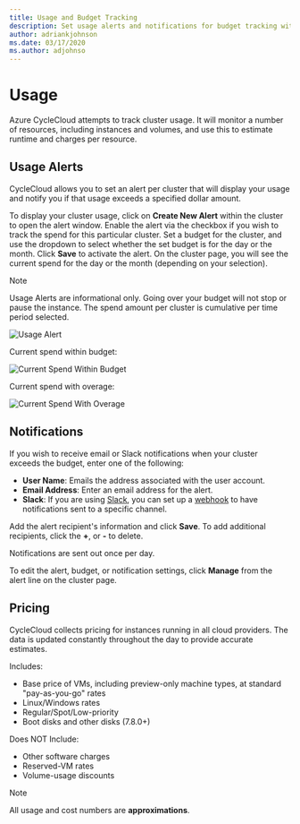 ```yaml
---
title: Usage and Budget Tracking
description: Set usage alerts and notifications for budget tracking with Azure CycleCloud.
author: adriankjohnson
ms.date: 03/17/2020
ms.author: adjohnso
---
```

# Usage

Azure CycleCloud attempts to track cluster usage. It will monitor a number of resources, including instances and volumes, and use this to estimate runtime and charges per resource.

## Usage Alerts

CycleCloud allows you to set an alert per cluster that will display your usage and notify you if that usage exceeds a specified dollar amount.

To display your cluster usage, click on **Create New Alert** within the cluster to open the alert window. Enable the alert via the checkbox if you wish to track the spend for this particular cluster. Set a budget for the cluster, and use the dropdown to select whether the set budget is for the day or the month. Click **Save** to activate the alert. On the cluster page, you will see the current spend for the day or the month (depending on your selection).

> [!NOTE]
> Usage Alerts are informational only. Going over your budget will not stop or pause the instance. The spend amount per cluster is cumulative per time period selected.

![Usage Alert](~/images/usage_alert.png)

Current spend within budget:

![Current Spend Within Budget](~/images/within_budget.png)

Current spend with overage:

![Current Spend With Overage](~/images/over_budget.png)

## Notifications

If you wish to receive email or Slack notifications when your cluster exceeds the budget, enter one of the following:

* **User Name**: Emails the address associated with the user account.
* **Email Address**: Enter an email address for the alert.
* **Slack**: If you are using [Slack](https://slack.com/), you can set up a [webhook](https://api.slack.com/incoming-webhooks) to have notifications sent to a specific channel.

Add the alert recipient's information and click **Save**. To add additional recipients, click the **+**, or **-** to delete.

Notifications are sent out once per day.

To edit the alert, budget, or notification settings, click **Manage** from the alert line on the cluster page.

## Pricing

CycleCloud collects pricing for instances running in all cloud providers. The data is updated constantly throughout the day to provide accurate estimates.

Includes:

* Base price of VMs, including preview-only machine types, at standard "pay-as-you-go" rates
* Linux/Windows rates
* Regular/Spot/Low-priority
* Boot disks and other disks (7.8.0+)

Does NOT Include:

* Other software charges
* Reserved-VM rates
* Volume-usage discounts

> [!NOTE]
> All usage and cost numbers are **approximations**.

